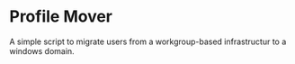 # Profile Mover
A simple script to migrate users from a workgroup-based infrastructur to a windows domain.
